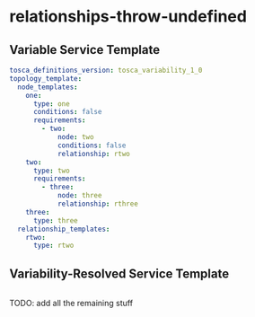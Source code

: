 # relationships-throw-undefined



## Variable Service Template

```yaml linenums="1"
tosca_definitions_version: tosca_variability_1_0
topology_template:
  node_templates:
    one:
      type: one
      conditions: false
      requirements:
        - two:
            node: two
            conditions: false
            relationship: rtwo
    two:
      type: two
      requirements:
        - three:
            node: three
            relationship: rthree
    three:
      type: three
  relationship_templates:
    rtwo:
      type: rtwo

```



## Variability-Resolved Service Template

```yaml linenums="1"

```


TODO: add all the remaining stuff
